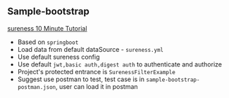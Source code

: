 ## Sample-bootstrap  

[sureness 10 Minute Tutorial](https://github.com/tomsun28/sureness/tree/master/sample-bootstrap)  

- Based on `springboot`
- Load data from default dataSource - `sureness.yml`
- Use default sureness config
- Use default `jwt,basic auth,digest auth` to authenticate and authorize
- Project's protected entrance is `SurenessFilterExample`
- Suggest use postman to test, test case is in `sample-bootstrap-postman.json`, user can load it in postman  
